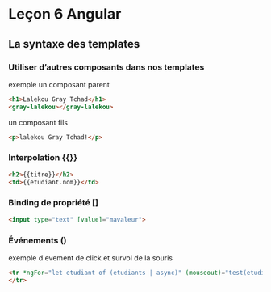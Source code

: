 # Leçon 6 Angular

## La syntaxe des templates

### Utiliser d’autres composants dans nos templates

exemple
un composant parent

``` html
<h1>Lalekou Gray Tchad</h1>
<gray-lalekou></gray-lalekou>
```

un composant fils

``` html
<p>lalekou Gray Tchad!</p>
```

### Interpolation {{}}

``` html
<h2>{{titre}}</h2>
<td>{{etudiant.nom}}</td>
```

### Binding de propriété []

``` html
<input type="text" [value]="mavaleur">
```

### Événements ()

exemple d'evement de click et survol de la souris

``` html
<tr *ngFor="let etudiant of (etudiants | async)" (mouseout)="test(etudiant)" (click)="afficher(etudiant)">
</tr>
```
